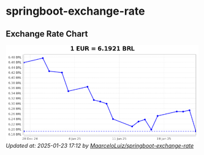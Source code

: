 # springboot-exchange-rate

<!-- EXCHANGE-RATE-START -->
## Exchange Rate Chart

![Exchange Rate Chart](charts/chart.png)*Updated at: 2025-01-23 17:12 by [MaarceloLuiz/springboot-exchange-rate](https://github.com/MaarceloLuiz/springboot-exchange-rate)*


<!-- EXCHANGE-RATE-END -->
